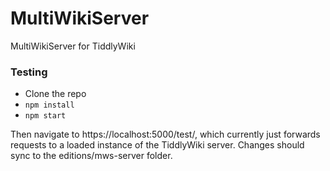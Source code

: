 # MultiWikiServer
MultiWikiServer for TiddlyWiki

### Testing

- Clone the repo
- `npm install`
- `npm start`

Then navigate to https://localhost:5000/test/, which currently just 
forwards requests to a loaded instance of the TiddlyWiki server.
Changes should sync to the editions/mws-server folder.


